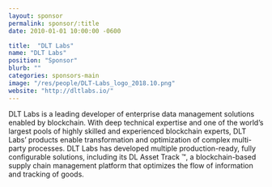 ```yaml
---
layout: sponsor
permalink: sponsor/:title
date: 2010-01-01 10:00:00 -0600

title:  "DLT Labs"
name: "DLT Labs"
position: "Sponsor"
blurb: ""
categories: sponsors-main
image: "/res/people/DLT-Labs_logo_2018.10.png"
website: "http://dltlabs.io/"
---
```


DLT Labs is a leading developer of enterprise data management solutions enabled by blockchain. With deep technical expertise and one of the world’s largest pools of highly skilled and experienced blockchain experts, DLT Labs’ products enable transformation and optimization of complex multi-party processes. DLT Labs has developed multiple production-ready, fully configurable solutions, including its
DL Asset Track ™, a blockchain-based supply chain management platform that optimizes the
flow of information and tracking of goods.

